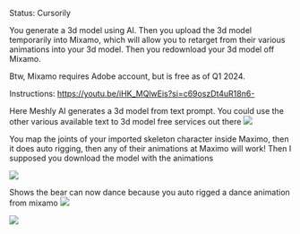 Status: Cursorily

You generate a 3d model using AI. Then you upload the 3d model temporarily into Mixamo, which will allow you to retarget from their various animations into your 3d model. Then you redownload your 3d model off Mixamo.

Btw, Mixamo requires Adobe account, but is free as of Q1 2024.

Instructions:
https://youtu.be/iHK_MQlwEis?si=c69oszDt4uR18n6-

Here Meshly AI generates a 3d model from text prompt. You could use the other various available text to 3d model free services out there
![](https://i.imgur.com/8ZlQNFa.png)

You map the joints of your imported skeleton character inside Maximo, then it does auto rigging, then any of their animations at Maximo will work! Then I supposed you download the model with the animations

![](https://i.imgur.com/doyXSHO.png)


Shows the bear can now dance because you auto rigged a dance animation from mixamo
![](https://i.imgur.com/RFLyMkC.png)


![](https://i.imgur.com/gC3V9XP.png)
